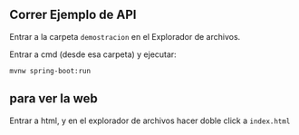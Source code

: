## Correr Ejemplo de API

Entrar a la carpeta `demostracion` en el Explorador de archivos.

Entrar a cmd (desde esa carpeta) y ejecutar:

```
mvnw spring-boot:run
```


## para ver la web

Entrar a html, y en el explorador de archivos hacer doble click a `index.html`